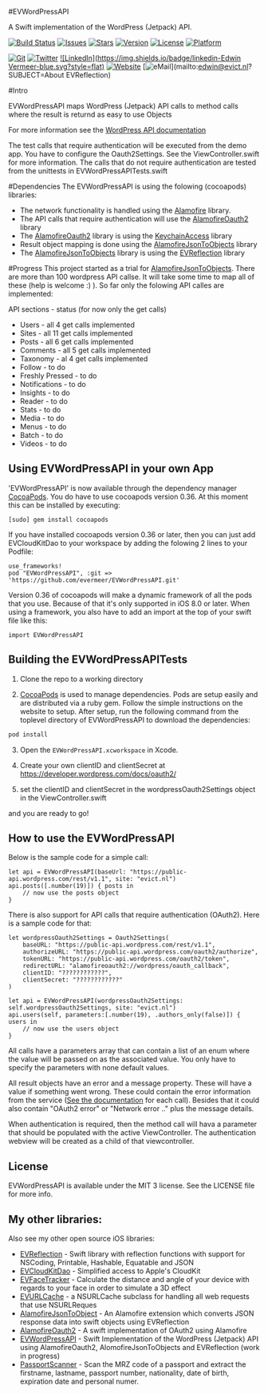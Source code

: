 #EVWordPressAPI

A Swift implementation of the WordPress (Jetpack) API.

<!---
 [![Circle CI](https://img.shields.io/circleci/project/evermeer/EVWordPressAPI.svg?style=flat)](https://circleci.com/gh/evermeer/EVWordPressAPI)
  -->
[![Build Status](https://travis-ci.org/evermeer/EVWordPressAPI.svg?style=flat)](https://travis-ci.org/evermeer/EVWordPressAPI)
[![Issues](https://img.shields.io/github/issues-raw/evermeer/EVWordPressAPI.svg?style=flat)](https://github.com/evermeer/EVWordPressAPI/issues)
[![Stars](https://img.shields.io/github/stars/evermeer/EVWordPressAPI.svg?style=flat)](https://github.com/evermeer/EVWordPressAPI/stargazers)
[![Version](https://img.shields.io/cocoapods/v/EVWordPressAPI.svg?style=flat)](http://cocoadocs.org/docsets/EVWordPressAPI)
[![License](https://img.shields.io/cocoapods/l/EVWordPressAPI.svg?style=flat)](http://cocoadocs.org/docsets/EVWordPressAPI)
[![Platform](https://img.shields.io/cocoapods/p/EVWordPressAPI.svg?style=flat)](http://cocoadocs.org/docsets/EVWordPressAPI)

[![Git](https://img.shields.io/badge/GitHub-evermeer-blue.svg?style=flat)](https://github.com/evermeer)
[![Twitter](https://img.shields.io/badge/twitter-@evermeer-blue.svg?style=flat)](http://twitter.com/evermeer)
[![LinkedIn](https://img.shields.io/badge/linkedin-Edwin Vermeer-blue.svg?style=flat)](http://nl.linkedin.com/in/evermeer/en)
[![Website](https://img.shields.io/badge/website-evict.nl-blue.svg?style=flat)](http://evict.nl)
[![eMail](https://img.shields.io/badge/email-edwin@evict.nl-blue.svg?style=flat)](mailto:edwin@evict.nl?SUBJECT=About EVReflection)


#Intro

EVWordPressAPI maps WordPress (Jetpack) API calls to method calls where the result is returnd as easy to use Objects

For more information see the [WordPress API documentation](https://developer.wordpress.com/docs/api/)

The test calls that require authentication will be executed from the demo app. You have to configure the Oauth2Settings. See the ViewController.swift for more information. The calls that do not require authentication are tested from the unittests in EVWordPressAPITests.swift

#Dependencies
The EVWordPressAPI is using the folowing (cocoapods) libraries:

- The network functionality is handled using the [Alamofire](https://github.com/Alamofire/Alamofire) library.
- The API calls that require authentication will use the [AlamofireOauth2](https://github.com/evermeer/AlamofireOauth2) library
- The [AlamofireOauth2](https://github.com/evermeer/AlamofireOauth2) library is using the [KeychainAccess](https://github.com/kishikawakatsumi/KeychainAccess) library
- Result object mapping is done using the [AlamofireJsonToObjects](https://github.com/evermeer/AlamofireJsonToObjects) library
- The [AlamofireJsonToObjects](https://github.com/evermeer/AlamofireJsonToObjects) library is using the [EVReflection](https://github.com/evermeer/EVReflection) library

#Progress
This project started as a trial for [AlamofireJsonToObjects](https://github.com/evermeer/AlamofireJsonToObjects). There are more than 100 wordpress API callse. It will take some time to map all of these (help is welcome :) ). So far only the folowing API calles are implemented:

API sections - status (for now only the get calls)
- Users - all 4 get calls implemented
- Sites - all 11 get calls implemented
- Posts - all 6 get calls implemented
- Comments - all 5 get calls implemented
- Taxonomy - al 4 get calls implemented
- Follow - to do
- Freshly Pressed - to do
- Notifications - to do
- Insights - to do
- Reader - to do
- Stats - to do
- Media - to do
- Menus - to do
- Batch - to do
- Videos - to do



## Using EVWordPressAPI in your own App 

'EVWordPressAPI' is now available through the dependency manager [CocoaPods](http://cocoapods.org). 
You do have to use cocoapods version 0.36. At this moment this can be installed by executing:

```
[sudo] gem install cocoapods
```

If you have installed cocoapods version 0.36 or later, then you can just add EVCloudKitDao to your workspace by adding the folowing 2 lines to your Podfile:

```
use_frameworks!
pod "EVWordPressAPI", :git => 'https://github.com/evermeer/EVWordPressAPI.git'
```

Version 0.36 of cocoapods will make a dynamic framework of all the pods that you use. Because of that it's only supported in iOS 8.0 or later. When using a framework, you also have to add an import at the top of your swift file like this:

```
import EVWordPressAPI
```

## Building the EVWordPressAPITests

1) Clone the repo to a working directory

2) [CocoaPods](http://cocoapods.org) is used to manage dependencies. Pods are setup easily and are distributed via a ruby gem. Follow the simple instructions on the website to setup. After setup, run the following command from the toplevel directory of EVWordPressAPI to download the dependencies:

```sh
pod install
```

3) Open the `EVWordPressAPI.xcworkspace` in Xcode.

4) Create your own clientID and clientSecret at https://developer.wordpress.com/docs/oauth2/ 

5) set the clientID and clientSecret in the wordpressOauth2Settings object in the ViewController.swift

and you are ready to go!

## How to use the EVWordPressAPI
Below is the sample code for a simple call:

```
let api = EVWordPressAPI(baseUrl: "https://public-api.wordpress.com/rest/v1.1", site: "evict.nl")
api.posts([.number(19)]) { posts in
    // now use the posts object
}
```

There is also support for API calls that require authentication (OAuth2). Here is a sample code for that: 
```
let wordpressOauth2Settings = Oauth2Settings(
    baseURL: "https://public-api.wordpress.com/rest/v1.1",
    authorizeURL: "https://public-api.wordpress.com/oauth2/authorize",
    tokenURL: "https://public-api.wordpress.com/oauth2/token",
    redirectURL: "alamofireoauth2://wordpress/oauth_callback",
    clientID: "????????????",
    clientSecret: "????????????"
)

let api = EVWordPressAPI(wordpressOauth2Settings: self.wordpressOauth2Settings, site: "evict.nl")
api.users(self, parameters:[.number(19), .authors_only(false)]) { users in
    // now use the users object
}
```

All calls have a parameters array that can contain a list of an enum where the value will be passed on as the associated value. You only have to specify the parameters with none default values.

All result objects have an error and a message property. These will have a value if something went wrong. These could contain the error information from the service ([See the documentation](https://developer.wordpress.com/docs/api/) for each call). Besides that it could also contain "OAuth2 error" or  "Network error .." plus the message details.

When authentication is required, then the method call will hava a parameter that should be populated with the active ViewController. The authentication webview will be created as a child of that viewcontroller.


## License

EVWordPressAPI is available under the MIT 3 license. See the LICENSE file for more info.

## My other libraries:
Also see my other open source iOS libraries:

- [EVReflection](https://github.com/evermeer/EVReflection) - Swift library with reflection functions with support for NSCoding, Printable, Hashable, Equatable and JSON 
- [EVCloudKitDao](https://github.com/evermeer/EVCloudKitDao) - Simplified access to Apple's CloudKit
- [EVFaceTracker](https://github.com/evermeer/EVFaceTracker) - Calculate the distance and angle of your device with regards to your face in order to simulate a 3D effect
- [EVURLCache](https://github.com/evermeer/EVURLCache) - a NSURLCache subclass for handling all web requests that use NSURLReques
- [AlamofireJsonToObject](https://github.com/evermeer/AlamofireJsonToObjects) - An Alamofire extension which converts JSON response data into swift objects using EVReflection
- [AlamofireOauth2](https://github.com/evermeer/AlamofireOauth2) - A swift implementation of OAuth2 using Alamofire
- [EVWordPressAPI](https://github.com/evermeer/EVWordPressAPI) - Swift Implementation of the WordPress (Jetpack) API using AlamofireOauth2, AlomofireJsonToObjects and EVReflection (work in progress)
- [PassportScanner](https://github.com/evermeer/PassportScanner) - Scan the MRZ code of a passport and extract the firstname, lastname, passport number, nationality, date of birth, expiration date and personal numer.
